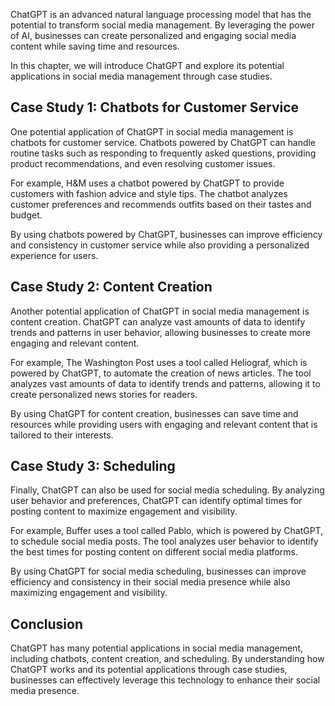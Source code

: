 

ChatGPT is an advanced natural language processing model that has the potential to transform social media management. By leveraging the power of AI, businesses can create personalized and engaging social media content while saving time and resources.

In this chapter, we will introduce ChatGPT and explore its potential applications in social media management through case studies.

Case Study 1: Chatbots for Customer Service
-------------------------------------------

One potential application of ChatGPT in social media management is chatbots for customer service. Chatbots powered by ChatGPT can handle routine tasks such as responding to frequently asked questions, providing product recommendations, and even resolving customer issues.

For example, H\&M uses a chatbot powered by ChatGPT to provide customers with fashion advice and style tips. The chatbot analyzes customer preferences and recommends outfits based on their tastes and budget.

By using chatbots powered by ChatGPT, businesses can improve efficiency and consistency in customer service while also providing a personalized experience for users.

Case Study 2: Content Creation
------------------------------

Another potential application of ChatGPT in social media management is content creation. ChatGPT can analyze vast amounts of data to identify trends and patterns in user behavior, allowing businesses to create more engaging and relevant content.

For example, The Washington Post uses a tool called Heliograf, which is powered by ChatGPT, to automate the creation of news articles. The tool analyzes vast amounts of data to identify trends and patterns, allowing it to create personalized news stories for readers.

By using ChatGPT for content creation, businesses can save time and resources while providing users with engaging and relevant content that is tailored to their interests.

Case Study 3: Scheduling
------------------------

Finally, ChatGPT can also be used for social media scheduling. By analyzing user behavior and preferences, ChatGPT can identify optimal times for posting content to maximize engagement and visibility.

For example, Buffer uses a tool called Pablo, which is powered by ChatGPT, to schedule social media posts. The tool analyzes user behavior to identify the best times for posting content on different social media platforms.

By using ChatGPT for social media scheduling, businesses can improve efficiency and consistency in their social media presence while also maximizing engagement and visibility.

Conclusion
----------

ChatGPT has many potential applications in social media management, including chatbots, content creation, and scheduling. By understanding how ChatGPT works and its potential applications through case studies, businesses can effectively leverage this technology to enhance their social media presence.
